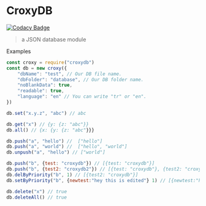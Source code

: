 # CroxyDB

[![Codacy Badge](https://api.codacy.com/project/badge/Grade/12341481f7db44c291844ab1d97cf602)](https://app.codacy.com/manual/CroxyTheDev/croxydb?utm_source=github.com&utm_medium=referral&utm_content=CroxyTheDev/croxydb&utm_campaign=Badge_Grade_Dashboard)

> a JSON database module

Examples

```js
const croxy = require("croxydb")
const db = new croxy({
    "dbName": "test", // Our DB file name.
    "dbFolder": "database", // Our DB folder name.
    "noBlankData": true,
    "readable": true,
    "language": "en" // You can write "tr" or "en".
})

db.set("x.y.z", "abc") // abc

db.get("x") // {y: {z: "abc"}}
db.all() // {x: {y: {z: "abc"}}}

db.push("a", "hello") //  ["hello"]
db.push("a", "world") //  ["hello", "world"]
db.unpush("a", "hello") // ["world"]

db.push("b", {test: "croxydb"}) // [{test: "croxydb"}]
db.push("b", {test2: "croxydb2"}) // [{test: "croxydb"}, {test2: "croxydb2"}]
db.delByPriority("b", 1) // [{test2: "croxydb"}]
db.setByPriority("b", {newtest:"hey this is edited"} 1) // [{newtest:"hey this is edited"}]

db.delete("x") // true
db.deleteAll() // true
```

